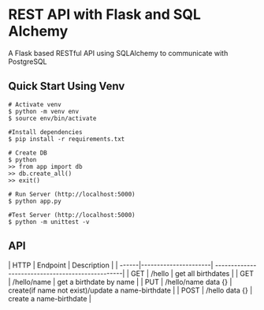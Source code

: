 # REST API with Flask and SQL Alchemy


A Flask based RESTful API using SQLAlchemy to communicate with PostgreSQL

## Quick Start Using Venv
    # Activate venv
    $ python -m venv env
    $ source env/bin/activate
    
    #Install dependencies
    $ pip install -r requirements.txt

    # Create DB
    $ python
    >> from app import db
    >> db.create_all()
    >> exit()

    # Run Server (http://localhost:5000)
    $ python app.py
          
    #Test Server (http://localhost:5000)
    $ python -m unittest -v

## API

| HTTP  | Endpoint             | Description                                       |
| ------|----------------------| ------------- ------------------------------------|
| GET   | /hello               | get all birthdates                                |
| GET   | /hello/name          | get a birthdate by name                           |
| PUT   | /hello/name data {}  | create(if name not exist)/update a name-birthdate |
| POST  | /hello data {}       | create a name-birthdate                           |
